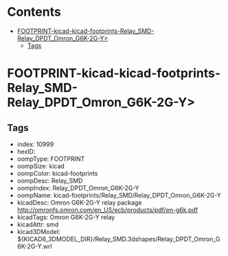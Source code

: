 



Contents
========

* [FOOTPRINT-kicad-kicad-footprints-Relay_SMD-Relay_DPDT_Omron_G6K-2G-Y>](#footprint-kicad-kicad-footprints-relay_smd-relay_dpdt_omron_g6k-2g-y)
	* [Tags](#tags)

# FOOTPRINT-kicad-kicad-footprints-Relay_SMD-Relay_DPDT_Omron_G6K-2G-Y>

## Tags

- index: 10999
- hexID: 
- oompType: FOOTPRINT
- oompSize: kicad
- oompColor: kicad-footprints
- oompDesc: Relay_SMD
- oompIndex: Relay_DPDT_Omron_G6K-2G-Y
- oompName: kicad-footprints/Relay_SMD/Relay_DPDT_Omron_G6K-2G-Y
- kicadDesc: Omron G6K-2G-Y relay package http://omronfs.omron.com/en_US/ecb/products/pdf/en-g6k.pdf
- kicadTags: Omron G6K-2G-Y relay
- kicadAttr: smd
- kicad3DModel: ${KICAD6_3DMODEL_DIR}/Relay_SMD.3dshapes/Relay_DPDT_Omron_G6K-2G-Y.wrl
